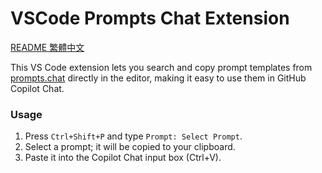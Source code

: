 # VSCode Prompts Chat Extension

[README 繁體中文](README.zh-tw.md)

This VS Code extension lets you search and copy prompt templates from [prompts.chat](https://prompts.chat/) directly in the editor, making it easy to use them in GitHub Copilot Chat.

### Usage
1. Press `Ctrl+Shift+P` and type `Prompt: Select Prompt`.
2. Select a prompt; it will be copied to your clipboard.
3. Paste it into the Copilot Chat input box (Ctrl+V).

